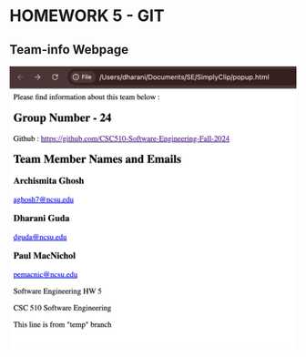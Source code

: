 
<html>
<body>
<h1> HOMEWORK 5 - GIT </h1>
<h2>Team-info Webpage</h2>
<img src="./Webpage.png" alt="Webpage">
</body>
</html>
